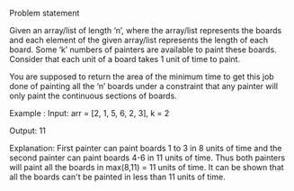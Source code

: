 Problem statement

Given an array/list of length ‘n’, where the array/list represents the boards and each element of the given array/list represents the length of each board. Some ‘k’ numbers of painters are available to paint these boards. Consider that each unit of a board takes 1 unit of time to paint.



You are supposed to return the area of the minimum time to get this job done of painting all the ‘n’ boards under a constraint that any painter will only paint the continuous sections of boards.



Example :
Input: arr = [2, 1, 5, 6, 2, 3], k = 2

Output: 11

Explanation:
First painter can paint boards 1 to 3 in 8 units of time and the second painter can paint boards 4-6 in 11 units of time. Thus both painters will paint all the boards in max(8,11) = 11 units of time. It can be shown that all the boards can't be painted in less than 11 units of time.